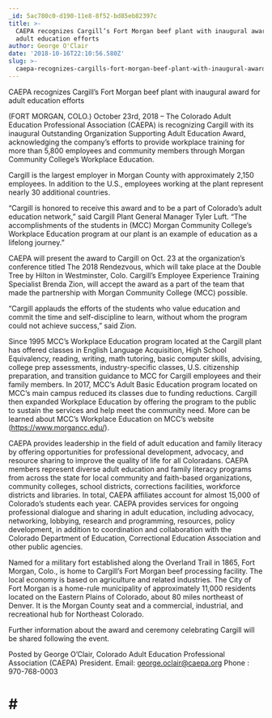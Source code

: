 ```yaml
---
_id: 5ac780c0-d190-11e8-8f52-bd85eb82397c
title: >-
  CAEPA recognizes Cargill’s Fort Morgan beef plant with inaugural award for
  adult education efforts
author: George O'Clair
date: '2018-10-16T22:10:56.580Z'
slug: >-
  caepa-recognizes-cargills-fort-morgan-beef-plant-with-inaugural-award-for-adult-education-efforts
---
```

CAEPA recognizes Cargill’s Fort Morgan beef plant with inaugural award for adult education efforts

(FORT MORGAN, COLO.) October 23rd, 2018 – The Colorado Adult Education Professional Association (CAEPA) is recognizing Cargill with its inaugural Outstanding Organization Supporting Adult Education Award, acknowledging the company’s efforts to provide workplace training for more than 5,800 employees and community members through Morgan Community College’s Workplace Education. 

Cargill is the largest employer in Morgan County with approximately 2,150 employees. In addition to the U.S., employees working at the plant represent nearly 30 additional countries. 

“Cargill is honored to receive this award and to be a part of Colorado’s adult education network,” said Cargill Plant General Manager Tyler Luft. “The accomplishments of the students in (MCC) Morgan Community College’s Workplace Education program at our plant is an example of education as a lifelong journey.” 
 
CAEPA will present the award to Cargill on Oct. 23 at the organization’s conference titled The 2018 Rendezvous, which will take place at the Double Tree by Hilton in Westminster, Colo. Cargill’s Employee Experience Training Specialist Brenda Zion, will accept the award as a part of the team that made the partnership with Morgan Community College (MCC) possible.  

“Cargill applauds the efforts of the students who value education and commit the time and self-discipline to learn, without whom the program could not achieve success,” said Zion. 
 
Since 1995 MCC’s Workplace Education program located at the Cargill plant has offered classes in English Language Acquisition, High School Equivalency, reading, writing, math tutoring, basic computer skills, advising, college prep assessments, industry-specific classes, U.S. citizenship preparation, and transition guidance to MCC for Cargill employees and their family members. In 2017, MCC’s Adult Basic Education program located on MCC’s main campus reduced its classes due to funding reductions. Cargill then expanded Workplace Education by offering the program to the public to sustain the services and help meet the community need. More can be learned about MCC’s Workplace Education on MCC’s website (https://www.morgancc.edu/).

CAEPA provides leadership in the field of adult education and family literacy by offering opportunities for professional development, advocacy, and resource sharing to improve the quality of life for all Coloradans.  CAEPA members represent diverse adult education and family literacy programs from across the state for local community and faith-based organizations, community colleges, school districts, corrections facilities, workforce districts and libraries. In total, CAEPA affiliates account for almost 15,000 of Colorado’s students each year. CAEPA provides services for ongoing professional dialogue and sharing in adult education, including advocacy, networking, lobbying, research and programming, resources, policy development, in addition to coordination and collaboration with the Colorado Department of Education, Correctional Education Association and other public agencies.
 
Named for a military fort established along the Overland Trail in 1865, Fort Morgan, Colo., is home to Cargill’s Fort Morgan beef processing facility. The local economy is based on agriculture and related industries.  The City of Fort Morgan is a home-rule municipality of approximately 11,000 residents located on the Eastern Plains of Colorado, about 80 miles northeast of Denver. It is the Morgan County seat and a commercial, industrial, and recreational hub for Northeast Colorado. 
 
Further information about the award and ceremony celebrating Cargill will be shared following the event.
 
Posted by George O’Clair, Colorado Adult Education Professional Association (CAEPA) President.
Email:  george.oclair@caepa.org
Phone : 970-768-0003


#   #   #
